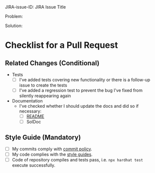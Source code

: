 <!--
Specify the issued ID and title (ex.: LD-739: Create a Pull Request Template)
Describe the problem in your own words or as it is described in JIRA
Describe the proposed solution
-->

JIRA-issue-ID: JIRA Issue Title

Problem:

Solution:

# Checklist for a Pull Request

<!--
Ideally a PR has all the checkmarks set.

If something in this list is irrelevant to your PR, you should still set this
checkmark indicating that you are sure it is dealt with (be that by irrelevance).

If you don't set a checkmark (e.g. don't add a test for new functionality),
you must be able to justify that.
-->

## Related Changes (Conditional)

- Tests
  - [ ] I've added tests covering new functionality or there is a follow-up issue to create the tests
  - [ ] I've added a regression test to prevent the bug I've fixed from silently reappearing again

- Documentation
  - I've checked whether I should update the docs and did so if necessary:
    - [ ] [README](../README.md)
    - [ ] SolDoc

## Style Guide (Mandatory)

- [ ] My commits comply with [commit policy](./commit_policy.md).
- [ ] My code complies with the [style guides](./style_guides.md).
- [ ] Code of repository compiles and tests pass, i.e. `npx hardhat test` execute successfully.
